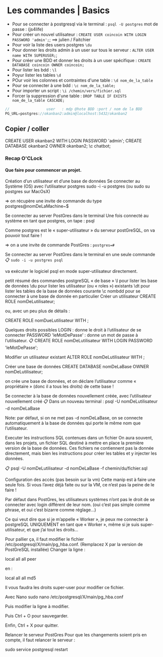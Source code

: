 #  Les commandes | Basics

- Pour se connecter à postgresql via le terminal : `psql -U postgres` mot de passe : (js4life)
- Pour créer un nouvel utilisateur : `CREATE USER coincoin WITH LOGIN PASSWORD 'admin';`; ==> julien / Faitchier
- Pour voir la liste des users postgres `\du`
- Pour donner les droits admin à un user sur tous le serveur : `ALTER USER name WITH SUPERUSER;`;
- Pour créer une BDD et donner les droits à un user spécifique :  `CREATE DATABASE coincoin OWNER coincoin;`
- Pour lister les bdd : `\l`
- Poyur lister les tables `\d`
- POur voir les colonnes et contraintes d'une table : `\d nom_de_la_table`
- Pour se connecter à une bdd : `\c nom_de_la_table;`
- Pour importer un script : `\i /chemin/vers/fichier.sql`
- Forcer la suppression d'une table : `DROP TABLE IF EXISTS nom_de_la_table CASCADE;`

```js
//                 user   : mdp @hote BDD :port / nom de la BDD  
PG_URL=postgres://okanban2:admin@localhost:5432/okanban2
```

## Copier / coller

CREATE USER okanban2 WITH LOGIN PASSWORD 'admin';
CREATE DATABASE okanban2 OWNER okanban2;
\c chatbot;


### Recap O'CLock

#### Que faire pour commencer un projet.

Création d’un utilisateur et d’une base de données
Se connecter au Système (OS) avec l’utilisateur postgres
sudo -i -u postgres (ou sudo su postgres sur MacOsX)

=> on récupère une invite de commande du type postgres@nomDeLaMachine~$

Se connecter au server PostGres dans le terminal
Une fois connecté au système en tant que postgres, on tape : psql

Comme postgres est le « super-utilisateur » du serveur postGreSQL, on va pouvoir tout faire !

=> on a une invite de commande PostGres : `postgres=#`

Se connecter au server PostGres dans le terminal en une seule commande
📋 `sudo -i -u postgres psql`

va exécuter le logiciel psql en mode super-utilisateur directement.

petit résumé des commandes postgreSQL « de base »
\l pour lister les base de données
\du pour lister les utilisateur (ou « roles ») existants
\dt pour lister les tables de la base de données courante
\c nombdd pour se connecter à une base de donnée en particulier
Créer un utilisateur
CREATE ROLE nomDeLutilisateur;

ou, avec un peu plus de détails :

CREATE ROLE nomDueLutilisateur WITH <une liste de droits>;

Quelques droits possibles
LOGIN : donne le droit à l’utilisateur de se connecter
PASSWORD 'leMotDePasse' : donne un mot de passe à l’utilisateur.
📋 CREATE ROLE nomDeLutilisateur WITH LOGIN PASSWORD 'leMotDePasse';

Modifier un utilisateur existant
ALTER ROLE nomDeLutilisateur WITH <une liste de droits>;

Créer une base de données
CREATE DATABASE nomDeLaBase OWNER nomDeLutilisateur;

on crée une base de données, et on déclare l’utilisateur comme « propriétaire » (donc il a tous les droits) de cette base !

Se connecter à la base de données nouvellement créée, avec l’utilisateur nouvellement créé
📋 Dans un nouveau terminal : psql -U nomDeLutilisateur -d nomDeLaBase

Note: par défaut, si on ne met pas -d nomDeLaBase, on se connecte automatiquement à la base de données qui porte le même nom que l’utilisateur.

Executer les instructions SQL contenues dans un fichier
On aura souvent, dans les projets, un fichier SQL destiné à mettre en place la première version de la base de données. Ces fichiers ne contiennent pas la donnée directement, mais bien les instructions pour créer les tables et y injecter les données.

📋 psql -U nomDeLutilisateur -d nomDeLaBase -f chemin/du/fichier.sql

Configuration des accès (pas besoin sur la vm)
Cette manip est à faire une seule fois. Si vous l’avez déjà faite ou sur la VM, ce n’est pas la peine de le faire !

Par défaut dans PostGres, les utilisateurs systèmes n’ont pas le droit de se connecter avec login différent de leur nom. (oui c’est pas simple comme phrase, et oui c’est bizarre comme réglage…)

Ce qui veut dire que si je m’appelle « Worker », je peux me connecter à postgreSQL UNIQUEMENT en tant que « Worker », même si je suis super-utilisateur, et que j’ai tout les droits…

Pour pallier ça, il faut modifier le fichier /etc/postgresql/X/main/pg_hba.conf. (Remplacez X par la version de PostGreSQL installée) Changer la ligne :

local all all peer

en :

local all all md5

Il vous faudra les droits super-user pour modifier ce fichier.

Avec Nano
sudo nano /etc/postgresql/X/main/pg_hba.conf

Puis modifier la ligne à modifier.

Puis Ctrl + O pour sauvegarder.

Enfin, Ctrl + X pour quitter.

Relancer le serveur PostGres
Pour que les changements soient pris en compte, il faut relancer le serveur :

sudo service postgresql restart

